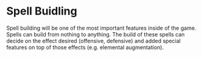 # Spell Buidling
Spell building will be one of the most important features inside of the game. Spells can build from nothing to anything. The build of these spells can decide on the effect desired (offensive, defensive) and added special features on top of those effects (e.g. elemental augmentation).
